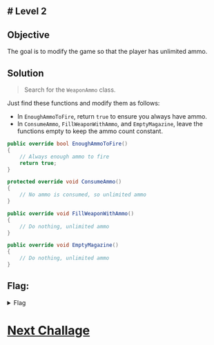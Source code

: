## # Level 2

## Objective

The goal is to modify the game so that the player has unlimited ammo.

## Solution

> Search for the `WeaponAmmo` class.

Just find these functions and modify them as follows:

- In `EnoughAmmoToFire`, return `true` to ensure you always have ammo.
- In `ConsumeAmmo`, `FillWeaponWithAmmo`, and `EmptyMagazine`, leave the functions empty to keep the ammo count constant.

```csharp
public override bool EnoughAmmoToFire()
{
    // Always enough ammo to fire
    return true;
}

protected override void ConsumeAmmo()
{
    // No ammo is consumed, so unlimited ammo
}

public override void FillWeaponWithAmmo()
{
    // Do nothing, unlimited ammo
}

public override void EmptyMagazine()
{
    // Do nothing, unlimited ammo
}
```

## Flag:

<details>
<summary>Flag</summary>
GHCTF{oops_sorry_mr_unicorn}  
<br/>

</details>

# [Next Challage](level3.md)
